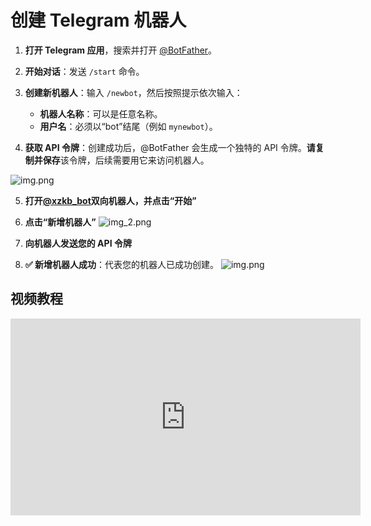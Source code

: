 # 创建 Telegram 机器人

1. **打开 Telegram 应用**，搜索并打开 [@BotFather](https://t.me/BotFather)。

2. **开始对话**：发送 `/start` 命令。

3. **创建新机器人**：输入 `/newbot`，然后按照提示依次输入：
    - **机器人名称**：可以是任意名称。
    - **用户名**：必须以“bot”结尾（例如 `mynewbot`）。

4. **获取 API 令牌**：创建成功后，@BotFather 会生成一个独特的 API 令牌。**请复制并保存**该令牌，后续需要用它来访问机器人。

![img.png](/brief/api_token.png)

5. **打开[@xzkb_bot](https://t.me/xzkb_bot?start=s_blog)双向机器人，并点击“开始”** 

6. **点击“新增机器人”**
![img_2.png](/brief/add_bot.png)
7. **向机器人发送您的 API 令牌**

8. **✅ 新增机器人成功**：代表您的机器人已成功创建。
![img.png](/brief/add_success.png)

## 视频教程

<iframe width="560" height="315" src="https://www.youtube.com/embed/ajYJvW0ah8g" frameborder="0" allowfullscreen></iframe>
